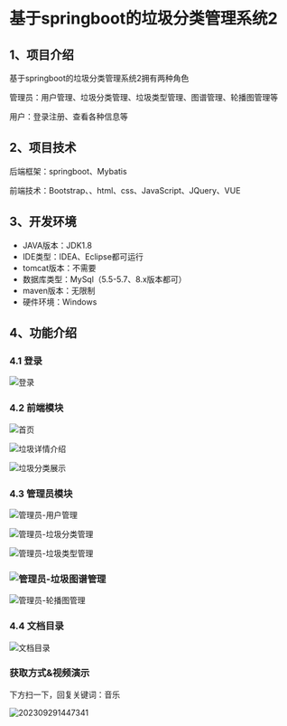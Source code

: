 # 基于springboot的垃圾分类管理系统2



## 1、项目介绍

基于springboot的垃圾分类管理系统2拥有两种角色

管理员：用户管理、垃圾分类管理、垃圾类型管理、图谱管理、轮播图管理等

用户：登录注册、查看各种信息等


## 2、项目技术

后端框架：springboot、Mybatis

前端技术：Bootstrap、、html、css、JavaScript、JQuery、VUE

## 3、开发环境

- JAVA版本：JDK1.8
- IDE类型：IDEA、Eclipse都可运行
- tomcat版本：不需要
- 数据库类型：MySql（5.5-5.7、8.x版本都可） 
- maven版本：无限制
- 硬件环境：Windows


## 4、功能介绍

### 4.1 登录

![登录](https://s2.loli.net/2023/10/07/uDJ2ZiYAsBXePH8.jpg)

### 4.2 前端模块

![首页](https://s2.loli.net/2023/10/07/MynDOSHxcr39CKi.jpg)

![垃圾详情介绍](https://s2.loli.net/2023/10/07/Y2H1Jsw7go5PFcA.jpg)

![垃圾分类展示](https://s2.loli.net/2023/10/07/zLBnmK3EwoMpqgT.jpg)

### 4.3 管理员模块

![管理员-用户管理](https://s2.loli.net/2023/10/07/G5wubQZYEDk1yof.jpg)

![管理员-垃圾分类管理](https://s2.loli.net/2023/10/07/kWUnJ3Q5VgBZzGA.jpg)

![管理员-垃圾类型管理](https://s2.loli.net/2023/10/07/mywouM52gHOGSBI.jpg)

### ![管理员-垃圾图谱管理](https://s2.loli.net/2023/10/07/7OfqPpXGJkoQUzR.jpg)

![管理员-轮播图管理](https://s2.loli.net/2023/10/07/qyKrtlimC9Vz7Lh.jpg)

### 4.4 文档目录

![文档目录](https://s2.loli.net/2023/10/07/3SbY8EftCWU7ZiI.jpg)



### 获取方式&视频演示

下方扫一下，回复关键词：音乐

![202309291447341](https://s2.loli.net/2023/10/06/lxLMirNn2tyaIob.png)





